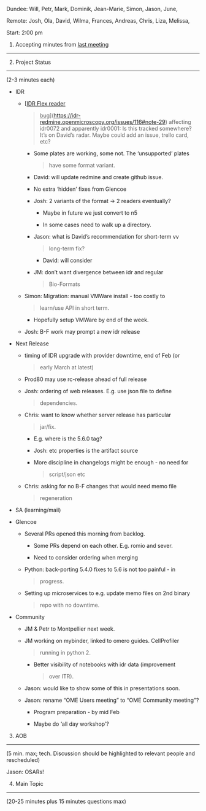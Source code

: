 Dundee: Will, Petr, Mark, Dominik, Jean-Marie, Simon, Jason, June,

Remote: Josh, Ola, David, Wilma, Frances, Andreas, Chris, Liza, Melissa,

Start: 2:00 pm

1. Accepting minutes from [<u>last meeting</u>](https://drive.google.com/open?id=1TndXeC3wQSZVEaB5ZGpEAaPRl1QAufSI)
-------------------------------------------------------------------------------------------------------------------

2. Project Status
-----------------

(2-3 minutes each)

-   IDR

    -   [<u>IDR Flex reader
        > bug</u>](https://idr-redmine.openmicroscopy.org/issues/116#note-29)
        > affecting idr0072 and apparently idr0001: Is this tracked
        > somewhere? It’s on David’s radar. Maybe could add an issue,
        > trello card, etc?

        -   Some plates are working, some not. The ‘unsupported’ plates
            > have some format variant.

        -   David: will update redmine and create github issue.

        -   No extra ‘hidden’ fixes from Glencoe

        -   Josh: 2 variants of the format -&gt; 2 readers eventually?

            -   Maybe in future we just convert to n5

            -   In some cases need to walk up a directory.

        -   Jason: what is David’s recommendation for short-term vv
            > long-term fix?

            -   David: will consider

        -   JM: don’t want divergence between idr and regular
            > Bio-Formats

    -   Simon: Migration: manual VMWare install - too costly to
        > learn/use API in short term.

        -   Hopefully setup VMWare by end of the week.

    -   Josh: B-F work may prompt a new idr release

-   Next Release

    -   timing of IDR upgrade with provider downtime, end of Feb (or
        > early March at latest)

    -   Prod80 may use rc-release ahead of full release

    -   Josh: ordering of web releases. E.g. use json file to define
        > dependencies.

    -   Chris: want to know whether server release has particular
        > jar/fix.

        -   E.g. where is the 5.6.0 tag?

        -   Josh: etc properties is the artifact source

        -   More discipline in changelogs might be enough - no need for
            > script/json etc

    -   Chris: asking for no B-F changes that would need memo file
        > regeneration

-   SA (learning/mail)

-   Glencoe

    -   Several PRs opened this morning from backlog.

        -   Some PRs depend on each other. E.g. romio and sever.

        -   Need to consider ordering when merging

    -   Python: back-porting 5.4.0 fixes to 5.6 is not too painful - in
        > progress.

    -   Setting up microservices to e.g. update memo files on 2nd binary
        > repo with no downtime.

-   Community

    -   JM & Petr to Montpellier next week.

    -   JM working on mybinder, linked to omero guides. CellProfiler
        > running in python 2.

        -   Better visibility of notebooks with idr data (improvement
            > over ITR).

    -   Jason: would like to show some of this in presentations soon.

    -   Jason: rename “OME Users meeting” to “OME Community meeting”?

        -   Program preparation - by mid Feb

        -   Maybe do ‘all day workshop’?

3. AOB
------

(5 min. max; tech. Discussion should be highlighted to relevant people
and rescheduled)

Jason: OSARs!

4. Main Topic
-------------

(20-25 minutes plus 15 minutes questions max)
